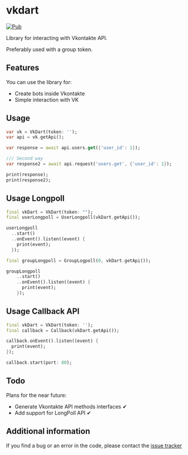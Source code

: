 # vkdart

[![Pub](https://img.shields.io/pub/v/vkdart)](https://pub.dev/packages/vkdart)

Library for interacting with Vkontakte API.

Preferably used with a group token.

## Features

You can use the library for:

- Create bots inside Vkontakte
- Simple interaction with VK

## Usage

```dart
var vk = VkDart(token: '');
var api = vk.getApi();

var response = await api.users.get({'user_id': 1});

/// Second way
var response2 = await api.request('users.get', {'user_id': 1});

print(response);
print(response2);
```

## Usage Longpoll

```dart
final vkDart = VkDart(token: "");
final userLongpoll = UserLongpoll(vkDart.getApi());

userLongpoll
  ..start()
  ..onEvent().listen((event) {
    print(event);
  });

final groupLongpoll = GroupLogpoll(0, vkDart.getApi());

groupLongpoll
    ..start()
    ..onEvent().listen((event) {
      print(event);
    });
```

## Usage Callback API

```dart
final vkDart = VkDart(token: '');
final callback = Callback(vkDart.getApi());

callback.onEvent().listen((event) {
  print(event);
});

callback.start(port: 80);
```

## Todo

Plans for the near future:

- Generate Vkontakte API methods interfaces ✔
- Add support for LongPoll API ✔

## Additional information

If you find a bug or an error in the code, please contact the [issue tracker](https://github.com/swedesjs/vkdart/issues)
